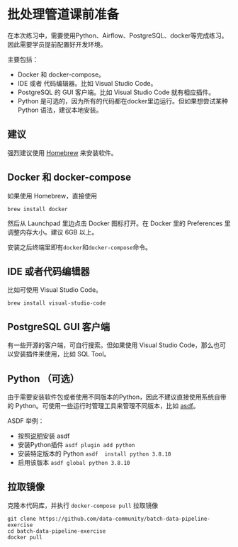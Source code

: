 # 批处理管道课前准备

在本次练习中，需要使用Python、Airflow、PostgreSQL、docker等完成练习。因此需要学员提前配置好开发环境。

主要包括：
* Docker 和 docker-compose。
* IDE 或者 代码编辑器。比如 Visual Studio Code。
* PostgreSQL 的 GUI 客户端。比如 Visual Studio Code 就有相应插件。
* Python 是可选的，因为所有的代码都在docker里边运行。但如果想尝试某种 Python 语法，建议本地安装。

## 建议

强烈建议使用 [Homebrew](https://brew.sh/) 来安装软件。

## Docker 和 docker-compose

如果使用 Homebrew，直接使用

```
brew install docker
```

然后从 Launchpad 里边点击 Docker 图标打开。在 Docker 里的 Preferences 里调整内存大小。建议 6GB 以上。

安装之后终端里即有`docker`和`docker-compose`命令。

## IDE 或者代码编辑器

比如可使用 Visual Studio Code。

```
brew install visual-studio-code
```

## PostgreSQL GUI 客户端

有一些开源的客户端，可自行搜索。但如果使用 Visual Studio Code，那么也可以安装插件来使用，比如 SQL Tool。

## Python （可选）

由于需要安装软件包或者使用不同版本的Python，因此不建议直接使用系统自带的 Python。可使用一些运行时管理工具来管理不同版本，比如 [asdf](https://asdf-vm.com/)。

ASDF 举例：
* 按照[说明](https://asdf-vm.com/#/core-manage-asdf)安装 asdf
* 安装Python插件 `asdf plugin add python`
* 安装特定版本的 Python `asdf  install python 3.8.10`
* 启用该版本 `asdf global python 3.8.10`

## 拉取镜像

克隆本代码库，并执行 `docker-compose pull` 拉取镜像

```
git clone https://github.com/data-community/batch-data-pipeline-exercise
cd batch-data-pipeline-exercise
docker pull
```



